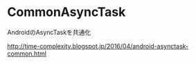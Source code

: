 # CommonAsyncTask

AndroidのAsyncTaskを共通化

http://time-complexity.blogspot.jp/2016/04/android-asynctask-common.html
